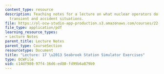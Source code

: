 ```yaml
---
content_type: resource
description: Teaching notes for a lecture on what nuclear operators do in normal and
  transient and accident situations.
file: https://ol-ocw-studio-app-production.s3.amazonaws.com/courses/22-091-nuclear-reactor-safety-spring-2008/c14df98097f436d6ed80fd99b6a879b9_MIT22_091S08_lec17note.pdf
file_type: application/pdf
learning_resource_types:
- Lecture Notes
parent_title: Lecture Notes
parent_type: CourseSection
resourcetype: Document
title: "Lecture: 17 \u2013 Seabrook Station Simulator Exercises"
type: OCWFile
uid: c14df980-97f4-36d6-ed80-fd99b6a879b9
---
```

